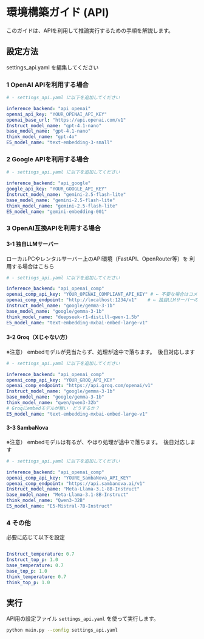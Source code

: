 # 環境構築ガイド (API)

このガイドは、APIを利用して推論実行するための手順を解説します。

## 設定方法

settings_api.yaml を編集してください

### 1 OpenAI APIを利用する場合

```yaml
# - settings_api.yaml に以下を追加してください

inference_backend: "api_openai"
openai_api_key: "YOUR_OPENAI_API_KEY"
openai_base_url: "https://api.openai.com/v1"
Instruct_model_name: "gpt-4.1-nano"
base_model_name: "gpt-4.1-nano"
think_model_name: "gpt-4o"
E5_model_name: "text-embedding-3-small"
```

### 2 Google APIを利用する場合

```yaml
# - settings_api.yaml に以下を追加してください

inference_backend: "api_google"
google_api_key: "YOUR_GOOGLE_API_KEY"
Instruct_model_name: "gemini-2.5-flash-lite"
base_model_name: "gemini-2.5-flash-lite"
think_model_name: "gemini-2.5-flash-lite"
E5_model_name: "gemini-embedding-001"
```
### 3 OpenAI互換APIを利用する場合

#### 3-1 独自LLMサーバー

ローカルPCやレンタルサーバー上のAPI環境（FastAPI、OpenRouter等）を
利用する場合はこちら

```yaml
# - settings_api.yaml に以下を追加してください

inference_backend: "api_openai_comp"
openai_comp_api_key: "YOUR_OPENAI_COMPLIANT_API_KEY" # ← 不要な場合はコメントアウト
openai_comp_endpoint: "http://localhost:1234/v1"    # ← 独自LLMサーバーのエンドポイントを指定
Instruct_model_name: "google/gemma-3-1b"
base_model_name: "google/gemma-3-1b"
think_model_name: "deepseek-r1-distill-qwen-1.5b"
E5_model_name: "text-embedding-mxbai-embed-large-v1"
```

#### 3-2 Groq（Xじゃない方）

※注意） embedモデルが見当たらず、処理が途中で落ちます。　後日対応します

```yaml
# - settings_api.yaml に以下を追加してください

inference_backend: "api_openai_comp"
openai_comp_api_key: "YOUR_GROQ_API_KEY"
openai_comp_endpoint: "https://api.groq.com/openai/v1"
Instruct_model_name: "google/gemma-3-1b"
base_model_name: "google/gemma-3-1b"
think_model_name: "qwen/qwen3-32b"
# Groqにembedモデルが無い　どうするか？
E5_model_name: "text-embedding-mxbai-embed-large-v1"
```
#### 3-3 SambaNova

※注意） embedモデルは有るが、やはり処理が途中で落ちます。　後日対応します

```yaml
# - settings_api.yaml に以下を追加してください

inference_backend: "api_openai_comp"
openai_comp_api_key: "YOURE_SambaNova_API_KEY"
openai_comp_endpoint: "https://api.sambanova.ai/v1"
Instruct_model_name: "Meta-Llama-3.1-8B-Instruct"
base_model_name: "Meta-Llama-3.1-8B-Instruct"
think_model_name: "Qwen3-32B"
E5_model_name: "E5-Mistral-7B-Instruct"
```

### 4 その他

必要に応じて以下を設定

```yaml

Instruct_temperature: 0.7
Instruct_top_p: 1.0
base_temperature: 0.7
base_top_p: 1.0
think_temperature: 0.7
think_top_p: 1.0

```


## 実行

API用の設定ファイル `settings_api.yaml` を使って実行します。

```bash
python main.py --config settings_api.yaml
```
